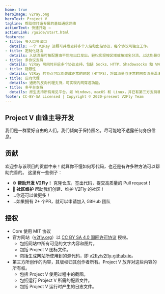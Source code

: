 ```yaml
---
home: true
heroImage: v2ray.png
heroText: Project V
tagline: 帮助你打造专属的基础通信网络
actionText: 快速开始 →
actionLink: /guide/start.html
features:
- title: 多入口多出口
  details: 一个 V2Ray 进程可并发支持多个入站和出站协议，每个协议可独立工作。
- title: 定制化路由
  details: 入站流量可按配置由不同地出口发出。轻松实现按区域或按域名分流，以达到最优的网络性能。
- title: 多协议支持
  details: V2Ray 可同时开启多个协议支持，包括 Socks、HTTP、Shadowsocks 和 VMess 等。每个协议可单独设置传输载体，比如 TCP、mKCP 和 WebSocket 等。
- title: 隐蔽性
  details: V2Ray 的节点可以伪装成正常的网站（HTTPS），将其流量与正常的网页流量混淆，以避开第三方干扰。
- title: 反向代理
  details: 通用的反向代理支持，可实现内网穿透功能。
- title: 多平台支持
  details: 原生支持所有常见平台，如 Windows、macOS 和 Linux，并已有第三方支持移动平台。
footer: CC-BY-SA Licensed | Copyright © 2020-present V2Fly Team
---
```


## Project V 由谁主导开发

我们是一群爱好自由的人们。我们倾向于保持匿名，尽可能地不透露任何身份信息。

## 贡献

欢迎参与该项目的贡献中来！就算你不懂如何写代码，也还是有许多种方法可以帮助完善的。 这里有一些例子：

- ⚙️ **帮助开发 V2Fly**！ 克隆仓库，签出代码，提交高质量的 Pull request！
- 📆  **社区维护** 帮助我们创建、维护 V2Fly 的社区！
- ...你还可以做更多！
- ...如果拥有 2+ 个PR，就可以申请加入 GitHub 团队

## 授权

- Core 使用 MIT 协议
- 官方网站（[v2fly.org](https://www.v2fly.org/)）以 [CC BY SA 4.0 国际许可协议](https://creativecommons.org/licenses/by/4.0/deed.zh) 授权。
    * 包括网站中所有可见的文字内容和图片。
    * 包括 Project V 图标文件。
    * 包括生成网站所使用到的源代码，即 [v2fly/v2fly-github-io](https://github.com/v2fly/v2fly-github-io)。
- 第三方所创作的内容，其版权归其创作者所有。Project V 放弃对这些内容的所有权。
    * 包括 Project V 使用过程中的截图。
    * 包括运行 Project V 所需的配置文件。
    * 包括 Project V 运行时产生的日志文件。